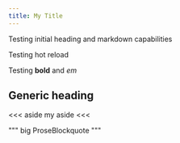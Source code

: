 ```yaml
---
title: My Title
---
```


Testing initial heading and markdown capabilities

Testing hot reload

Testing **bold** and *em*

## Generic heading


<<< aside
my aside
<<<

"""
big ProseBlockquote
"""

